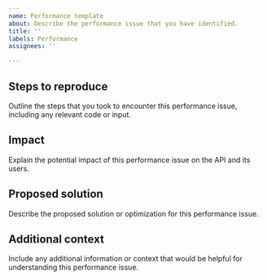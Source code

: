 ```yaml
---
name: Performance template
about: Describe the performance issue that you have identified.
title: ''
labels: Performance
assignees: ''

---
```


## Steps to reproduce
Outline the steps that you took to encounter this performance issue, including any relevant code or input.

## Impact
Explain the potential impact of this performance issue on the API and its users.

## Proposed solution
Describe the proposed solution or optimization for this performance issue.

## Additional context
Include any additional information or context that would be helpful for understanding this performance issue.
